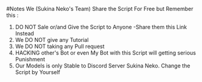 #Notes
We (Sukina Neko's Team) Share the Script For Free but Remember this :
1. DO NOT Sale or/and Give the Script to Anyone
   -Share them this Link Instead
2. We DO NOT give any Tutorial
3. We DO NOT taking any Pull request
4. HACKING other's Bot or even My Bot with this Script will getting serious Punishment
5. Our Models is only Stable to Discord Server Sukina Neko. Change the Script by Yourself